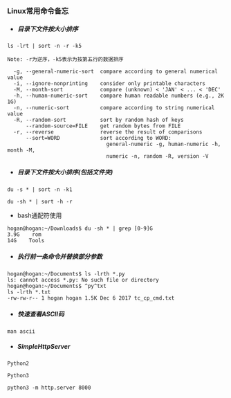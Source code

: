 ### Linux常用命令备忘

* ##### 目录下文件按大小排序

```
ls -lrt | sort -n -r -k5

Note: -r为逆序，-k5表示为按第五行的数据排序

  -g, --general-numeric-sort  compare according to general numerical value
  -i, --ignore-nonprinting    consider only printable characters
  -M, --month-sort            compare (unknown) < 'JAN' < ... < 'DEC'
  -h, --human-numeric-sort    compare human readable numbers (e.g., 2K 1G)
  -n, --numeric-sort          compare according to string numerical value
  -R, --random-sort           sort by random hash of keys
      --random-source=FILE    get random bytes from FILE
  -r, --reverse               reverse the result of comparisons
      --sort=WORD             sort according to WORD:
                                general-numeric -g, human-numeric -h, month -M,
                                numeric -n, random -R, version -V
```

* ##### 目录下文件按大小排序\(包括文件夹\)

```
du -s * | sort -n -k1

du -sh * | sort -h -r
```

* bash通配符使用

```
hogan@hogan:~/Downloads$ du -sh * | grep [0-9]G
3.9G    rom
14G    Tools
```

* ##### 执行前一条命令并替换部分参数

```
hogan@hogan:~/Documents$ ls -lrth *.py
ls: cannot access *.py: No such file or directory
hogan@hogan:~/Documents$ ^py^txt
ls -lrth *.txt
-rw-rw-r-- 1 hogan hogan 1.5K Dec 6 2017 tc_cp_cmd.txt
```

* ##### 快速查看ASCII码

```
man ascii
```

* ##### SimpleHttpServer

```
Python2

Python3

python3 -m http.server 8000
```



